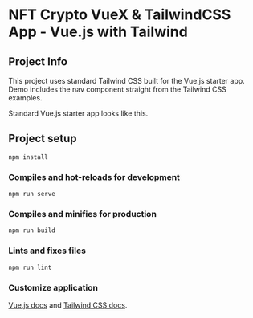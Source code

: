 # NFT Crypto VueX & TailwindCSS App - Vue.js with Tailwind

## Project Info

This project uses standard Tailwind CSS built for the Vue.js starter app. Demo includes the nav component straight from the Tailwind CSS examples.


Standard Vue.js starter app looks like this.


## Project setup
```
npm install
```

### Compiles and hot-reloads for development
```
npm run serve
```

### Compiles and minifies for production
```
npm run build
```

### Lints and fixes files
```
npm run lint
```

### Customize application

[Vue.js docs](https://vuejs.org/) and [Tailwind CSS docs](https://tailwindcss.com/).
